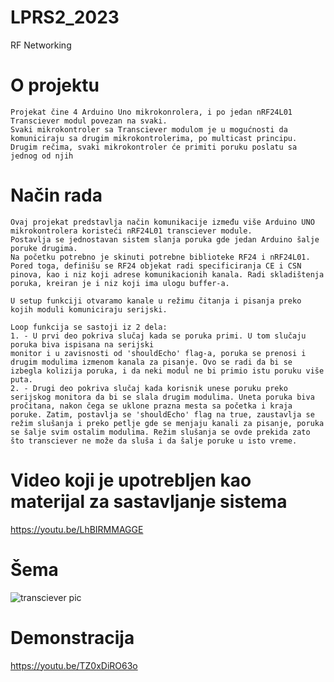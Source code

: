 # LPRS2_2023

RF Networking

# O projektu
```
Projekat čine 4 Arduino Uno mikrokonrolera, i po jedan nRF24L01 Transciever modul povezan na svaki.
Svaki mikrokontroler sa Transciever modulom je u mogućnosti da komuniciraju sa drugim mikrokontrolerima, po multicast principu.
Drugim rečima, svaki mikrokontroler će primiti poruku poslatu sa jednog od njih
```

# Način rada
```
Ovaj projekat predstavlja način komunikacije između više Arduino UNO mikrokontrolera koristeći nRF24L01 transciever module.
Postavlja se jednostavan sistem slanja poruka gde jedan Arduino šalje poruke drugima.
Na početku potrebno je skinuti potrebne biblioteke RF24 i nRF24L01. Pored toga, definišu se RF24 objekat radi specificiranja CE i CSN
pinova, kao i niz koji adrese komunikacionih kanala. Radi skladištenja poruka, kreiran je i niz koji ima ulogu buffer-a.

U setup funkciji otvaramo kanale u režimu čitanja i pisanja preko kojih moduli komuniciraju serijski.

Loop funkcija se sastoji iz 2 dela:
1. - U prvi deo pokriva slučaj kada se poruka primi. U tom slučaju poruka biva ispisana na serijski
monitor i u zavisnosti od 'shouldEcho' flag-a, poruka se prenosi i drugim modulima izmenom kanala za pisanje. Ovo se radi da bi se
izbegla kolizija poruka, i da neki modul ne bi primio istu poruku više puta.
2. - Drugi deo pokriva slučaj kada korisnik unese poruku preko serijskog monitora da bi se slala drugim modulima. Uneta poruka biva pročitana, nakon čega se uklone prazna mesta sa početka i kraja poruke. Zatim, postavlja se 'shouldEcho' flag na true, zaustavlja se režim slušanja i preko petlje gde se menjaju kanali za pisanje, poruka se šalje svim ostalim modulima. Režim slušanja se ovde prekida zato što transciever ne može da sluša i da šalje poruke u isto vreme.

```

# Video koji je upotrebljen kao materijal za sastavljanje sistema

https://youtu.be/LhBIRMMAGGE

# Šema

![transciever pic](https://github.com/SilentHonor/LPRS2_2023_RF_Networking/assets/37028568/cd64998e-57a0-4932-b97c-35b82df74e9a)

# Demonstracija

https://youtu.be/TZ0xDiRO63o
